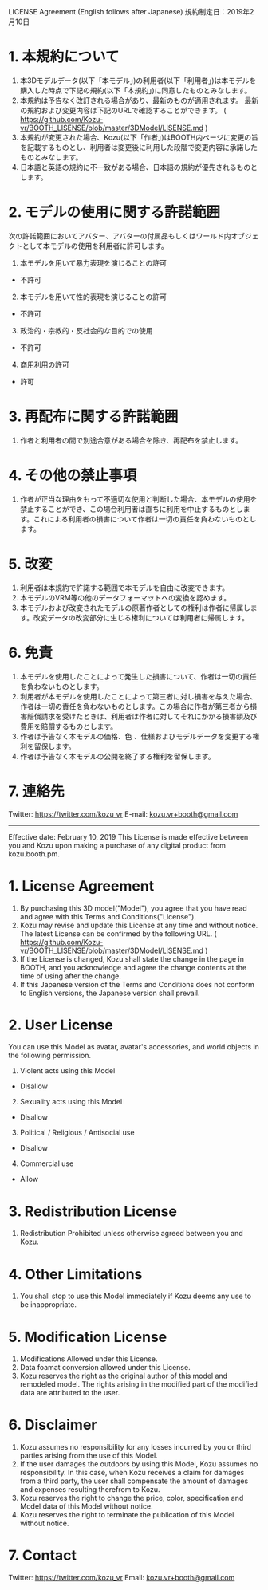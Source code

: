 LICENSE Agreement (English follows after Japanese)
規約制定日：2019年2月10日

# 1. 本規約について
1. 本3Dモデルデータ(以下「本モデル」)の利用者(以下「利用者」)は本モデルを購入した時点で下記の規約(以下「本規約」)に同意したものとみなします。
2. 本規約は予告なく改訂される場合があり、最新のものが適用されます。
最新の規約および変更内容は下記のURLで確認することができます。
( https://github.com/Kozu-vr/BOOTH_LISENSE/blob/master/3DModel/LISENSE.md )
3. 本規約が変更された場合、Kozu(以下「作者」)はBOOTH内ページに変更の旨を記載するものとし、利用者は変更後に利用した段階で変更内容に承諾したものとみなします。
4. 日本語と英語の規約に不一致がある場合、日本語の規約が優先されるものとします。

# 2. モデルの使用に関する許諾範囲
次の許諾範囲においてアバター、アバターの付属品もしくはワールド内オブジェクトとして本モデルの使用を利用者に許可します。
1. 本モデルを用いて暴力表現を演じることの許可
 - 不許可
2. 本モデルを用いて性的表現を演じることの許可
 - 不許可
3. 政治的・宗教的・反社会的な目的での使用
 - 不許可
4. 商用利用の許可
 - 許可

# 3. 再配布に関する許諾範囲
1. 作者と利用者の間で別途合意がある場合を除き、再配布を禁止します。

# 4. その他の禁止事項
1. 作者が正当な理由をもって不適切な使用と判断した場合、本モデルの使用を禁止することができ、この場合利用者は直ちに利用を中止するものとします。これによる利用者の損害について作者は一切の責任を負わないものとします。

# 5. 改変
1. 利用者は本規約で許諾する範囲で本モデルを自由に改変できます。
2. 本モデルのVRM等の他のデータフォーマットへの変換を認めます。
3. 本モデルおよび改変されたモデルの原著作者としての権利は作者に帰属します。改変データの改変部分に生じる権利については利用者に帰属します。

# 6. 免責
1. 本モデルを使用したことによって発生した損害について、作者は一切の責任を負わないものとします。
2. 利用者が本モデルを使用したことによって第三者に対し損害を与えた場合、作者は一切の責任を負わないものとします。この場合に作者が第三者から損害賠償請求を受けたときは、利用者は作者に対してそれにかかる損害額及び費用を賠償するものとします。
3. 作者は予告なく本モデルの価格、色 、仕様およびモデルデータを変更する権利を留保します。
4. 作者は予告なく本モデルの公開を終了する権利を留保します。

# 7. 連絡先
Twitter: https://twitter.com/kozu_vr
E-mail: kozu.vr+booth@gmail.com

---
Effective date: February 10, 2019
This License is made effective between you and Kozu upon making a purchase of any digital product from kozu.booth.pm.
# 1. License Agreement
1. By purchasing this 3D model("Model"), you agree that you have read and agree with this Terms and Conditions("License").
2. Kozu may revise and update this License at any time and without notice.
The latest License can be confirmed by the following URL.
( https://github.com/Kozu-vr/BOOTH_LISENSE/blob/master/3DModel/LISENSE.md )
3. If the License is changed, Kozu shall state the change in the page in BOOTH, and you acknowledge and agree the change contents at the time of using after the change.
4. If this Japanese version of the Terms and Conditions does not conform to English versions, the Japanese version shall prevail.

# 2. User License
You can use this Model as avatar, avatar's accessories, and world objects in the following permission.
1. Violent acts using this Model
 - Disallow
2. Sexuality acts using this Model
 - Disallow
3. Political / Religious / Antisocial use
 - Disallow
4. Commercial use
 - Allow

# 3. Redistribution License
1. Redistribution Prohibited unless otherwise agreed between you and Kozu.

# 4. Other Limitations
1. You shall stop to use this Model immediately if Kozu deems any use to be inappropriate.

# 5. Modification License
1. Modifications Allowed under this License.
2. Data foamat conversion allowed under this License.
3. Kozu reserves the right as the original author of this model and remodeled model. The rights arising in the modified part of the modified data are attributed to the user.

# 6. Disclaimer
1. Kozu assumes no responsibility for any losses incurred by you or third parties arising from the use of this Model.
2. If the user damages the outdoors by using this Model, Kozu assumes no responsibility. In this case, when Kozu receives a claim for damages from a third party, the user shall compensate the amount of damages and expenses resulting therefrom to Kozu.
3. Kozu reserves the right to change the price, color, specification and Model data of this Model without notice.
4. Kozu reserves the right to terminate the publication of this Model without notice.

# 7. Contact
Twitter: https://twitter.com/kozu_vr
Email: kozu.vr+booth@gmail.com
